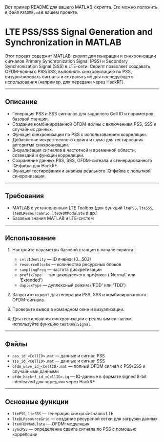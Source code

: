 Вот пример README для вашего MATLAB-скрипта. Его можно положить в файл `README.md` в вашем проекте.
# LTE PSS/SSS Signal Generation and Synchronization in MATLAB

Этот проект содержит MATLAB-скрипт для генерации и синхронизации сигналов Primary Synchronization Signal (PSS) и Secondary Synchronization Signal (SSS) в LTE-сети. Скрипт позволяет создавать OFDM-волны с PSS/SSS, выполнять синхронизацию по PSS, визуализировать сигналы и сохранять их для последующего использования (например, для передачи через HackRF).

---

## Описание

* Генерация PSS и SSS сигналов для заданного Cell ID и параметров базовой станции.
* Создание комбинированной OFDM-волны с включением PSS, SSS и случайных данных.
* Функция синхронизации по PSS с использованием корреляции.
* Добавление искусственного сдвига и шума для тестирования алгоритма синхронизации.
* Визуализация сигналов в частотной и временной области, созвездий и функции корреляции.
* Сохранение данных PSS, SSS, OFDM-сигнала и сгенерированного IQ-файла для HackRF.
* Функция тестирования и анализа реального IQ-файла с попыткой синхронизации.

---

## Требования

* MATLAB с установленным LTE Toolbox (для функций `ltePSS`, `lteSSS`, `lteDLResourceGrid`, `lteOFDMModulate` и др.)
* Базовые знания MATLAB и LTE-систем

---

## Использование

1. Настройте параметры базовой станции в начале скрипта:

   * `cellIdentity` — ID ячейки (0...503)
   * `resourceBlocks` — количество ресурсных блоков
   * `samplingFreq` — частота дискретизации
   * `prefixType` — тип циклического префикса ('Normal' или 'Extended')
   * `duplexType` — дуплексный режим ('FDD' или 'TDD')

2. Запустите скрипт для генерации PSS, SSS и комбинированного OFDM-сигнала.

3. Проверьте вывод в командном окне и визуализации.

4. Для тестирования синхронизации с реальным сигналом используйте функцию `testRealSignal`.

---

## Файлы

* `pss_id_<CellID>.mat` — данные и сигнал PSS
* `sss_id_<CellID>.mat` — данные и сигнал SSS
* `ofdm_wave_id_<CellID>.mat` — полный OFDM сигнал с PSS/SSS и случайными данными
* `ofdm_hackrf_id_<CellID>.iq` — IQ-данные в формате signed 8-bit interleaved для передачи через HackRF

---

## Основные функции

* `ltePSS`, `lteSSS` — генерация синхросигналов LTE
* `lteDLResourceGrid` — создание ресурсной сетки для загрузки данных
* `lteOFDMModulate` — OFDM-модуляция
* `syncPSS` — определение сдвига сигнала по PSS с помощью корреляции
